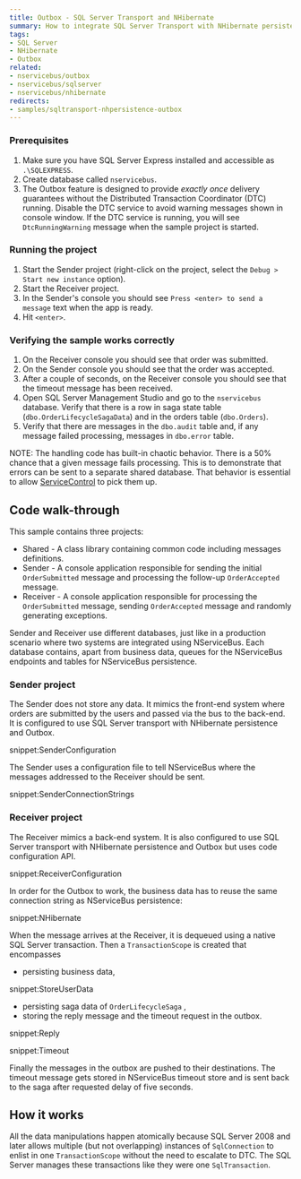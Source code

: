 ```yaml
---
title: Outbox - SQL Server Transport and NHibernate
summary: How to integrate SQL Server Transport with NHibernate persistence using outbox
tags:
- SQL Server
- NHibernate
- Outbox
related:
- nservicebus/outbox
- nservicebus/sqlserver
- nservicebus/nhibernate
redirects:
- samples/sqltransport-nhpersistence-outbox
---
```


### Prerequisites
 1. Make sure you have SQL Server Express installed and accessible as `.\SQLEXPRESS`. 
 2. Create database called `nservicebus`.
 3. The Outbox feature is designed to provide *exactly once* delivery guarantees without the Distributed Transaction Coordinator (DTC) running. Disable the DTC service to avoid warning messages shown in console window. If the DTC service is running, you will see `DtcRunningWarning` message when the sample project is started. 

### Running the project
 1. Start the Sender project (right-click on the project, select the `Debug > Start new instance` option).
 2. Start the Receiver project.
 3. In the Sender's console you should see `Press <enter> to send a message` text when the app is ready.
 4. Hit `<enter>`.

### Verifying the sample works correctly
 1. On the Receiver console you should see that order was submitted.
 2. On the Sender console you should see that the order was accepted.
 3. After a couple of seconds, on the Receiver console you should see that the timeout message has been received.
 4. Open SQL Server Management Studio and go to the `nservicebus` database. Verify that there is a row in saga state table (`dbo.OrderLifecycleSagaData`) and in the orders table (`dbo.Orders`).
 5. Verify that there are messages in the `dbo.audit` table and, if any message failed processing, messages in `dbo.error` table.

NOTE: The handling code has built-in chaotic behavior. There is a 50% chance that a given message fails processing. This is to demonstrate that errors can be sent to a separate shared database. That behavior is essential to allow [ServiceControl](/platform/#servicecontrol-the-foundation) to pick them up.


## Code walk-through

This sample contains three projects:

 * Shared - A class library containing common code including messages definitions.
 * Sender - A console application responsible for sending the initial `OrderSubmitted` message and processing the follow-up `OrderAccepted` message.
 * Receiver - A console application responsible for processing the `OrderSubmitted` message, sending `OrderAccepted` message and randomly generating exceptions.

Sender and Receiver use different databases, just like in a production scenario where two systems are integrated using NServiceBus. Each database contains, apart from business data, queues for the NServiceBus endpoints and tables for NServiceBus persistence.


### Sender project

The Sender does not store any data. It mimics the front-end system where orders are submitted by the users and passed via the bus to the back-end. It is configured to use SQL Server transport with NHibernate persistence and Outbox.

snippet:SenderConfiguration

The Sender uses a configuration file to tell NServiceBus where the messages addressed to the Receiver should be sent.

snippet:SenderConnectionStrings


### Receiver project

The Receiver mimics a back-end system. It is also configured to use SQL Server transport with NHibernate persistence and Outbox but uses code configuration API.

snippet:ReceiverConfiguration

In order for the Outbox to work, the business data has to reuse the same connection string as NServiceBus persistence:

snippet:NHibernate

When the message arrives at the Receiver, it is dequeued using a native SQL Server transaction. Then a `TransactionScope` is created that encompasses
 * persisting business data,

snippet:StoreUserData

 * persisting saga data of `OrderLifecycleSaga` ,
 * storing the reply message and the timeout request in the outbox.

snippet:Reply

snippet:Timeout

Finally the messages in the outbox are pushed to their destinations. The timeout message gets stored in NServiceBus timeout store and is sent back to the saga after requested delay of five seconds.


## How it works

All the data manipulations happen atomically because SQL Server 2008 and later allows multiple (but not overlapping) instances of `SqlConnection` to enlist in one `TransactionScope` without the need to escalate to DTC. The SQL Server manages these transactions like they were one `SqlTransaction`.
